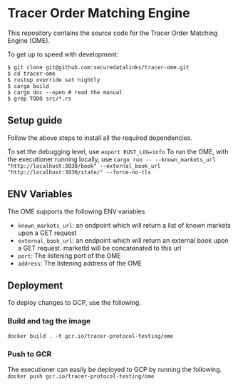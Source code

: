 # Tracer Order Matching Engine #

This repository contains the source code for the Tracer Order Matching Engine (OME).

To get up to speed with development:

    $ git clone git@github.com:securedatalinks/tracer-ome.git
    $ cd tracer-ome
    $ rustup override set nightly
    $ cargo build
    $ cargo doc --open # read the manual
    $ grep TODO src/*.rs

## Setup guide
Follow the above steps to install all the required dependencies.

To set the debugging level, use
`export RUST_LOG=info`
To run the OME, with the executioner running locally, use
`cargo run -- --known_markets_url "http://localhost:3030/book" --external_book_url "http://localhost:3030/state/" --force-no-tls`

## ENV Variables
The OME supports the following ENV variables
- `known_markets_url`: an endpoint which will return a list of known markets upon a GET request
- `external_book_url`: an endpoint which will return an external book upon a GET request. marketId will be concatenated to this url
- `port`: The listening port of the OME
- `address`: The listening address of the OME

## Deployment
To deploy changes to GCP, use the following.

### Build and tag the image
`docker build . -t gcr.io/tracer-protocol-testing/ome`

### Push to GCR
The executioner can easily be deployed to GCP by running the following.
`docker push gcr.io/tracer-protocol-testing/ome`